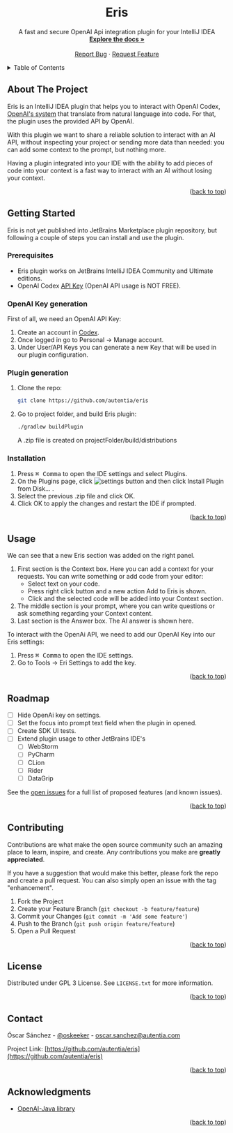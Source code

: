 <a name="readme-top"></a>
<br />
<div align="center">
<h1 align="center">Eris</h1>
  <p align="center">
    A fast and secure OpenAI Api integration plugin for your IntelliJ IDEA
    <br />
    <a href="https://github.com/autentia/eris"><strong>Explore the docs »</strong></a>
    <br />
    <br />
    <a href="https://github.com/autentia/eris/issues">Report Bug</a>
    ·
    <a href="https://github.com/autentia/eris/issues">Request Feature</a>
  </p>
</div>



<!-- TABLE OF CONTENTS -->
<details>
  <summary>Table of Contents</summary>
  <ol>
    <li>
      <a href="#about-the-project">About The Project</a>
    </li>
    <li>
      <a href="#getting-started">Getting Started</a>
      <ul>
        <li><a href="#prerequisites">Prerequisites</a></li>
        <li><a href="#installation">OpenAI Key generation</a></li>
        <li><a href="#installation">Plugin generation</a></li>
        <li><a href="#installation">Installation</a></li>
      </ul>
    </li>
    <li><a href="#usage">Usage</a></li>
    <li><a href="#roadmap">Roadmap</a></li>
    <li><a href="#contributing">Contributing</a></li>
    <li><a href="#license">License</a></li>
    <li><a href="#contact">Contact</a></li>
    <li><a href="#acknowledgments">Acknowledgments</a></li>
  </ol>
</details>



<!-- ABOUT THE PROJECT -->
## About The Project

Eris is an IntelliJ IDEA plugin that helps you to interact with OpenAI Codex,
[OpenAI's system](https://openai.com/blog/openai-codex) that translate from natural language into code.
For that, the plugin uses the provided API by OpenAI.

With this plugin we want to share a reliable solution to interact with an AI API, without inspecting your project or
sending more data than needed: you can add some context to the prompt, but nothing more.

Having a plugin integrated into your IDE with the ability to add pieces of code into your context is a fast way to interact with an AI without losing your context.



<p align="right">(<a href="#readme-top">back to top</a>)</p>


<!-- GETTING STARTED -->
## Getting Started

Eris is not yet published into JetBrains Marketplace plugin repository, but following a couple of steps you can install and use the plugin. 

### Prerequisites


* Eris plugin works on JetBrains IntelliJ IDEA Community and Ultimate editions.
* OpenAI Codex [API Key](https://openai.com/blog/openai-codex) (OpenAI API usage is NOT FREE).
### OpenAI Key generation
First of all, we need an OpenAI API Key:
1. Create an account in [Codex](https://openai.com/blog/openai-codex).
2. Once logged in go to Personal -> Manage account.
3. Under User/API Keys you can generate a new Key that will be used in our plugin configuration.

### Plugin generation


1. Clone the repo:
   ```sh
   git clone https://github.com/autentia/eris
   ```
2. Go to project folder, and build Eris plugin:
   ```sh
   ./gradlew buildPlugin 
   ```
   A .zip file is created on projectFolder/build/distributions
### Installation




1. Press <kbd data-test="keystroke" class="keystroke">⌘ Comma</kbd> to open the IDE settings and select Plugins.
2. On the Plugins page, click ![settings](https://resources.jetbrains.com/help/img/idea/2023.1/app.general.gearPlain_dark.svg) button and then click Install Plugin from Disk… .
3. Select the previous .zip file and click OK.
4. Click OK to apply the changes and restart the IDE if prompted.


<p align="right">(<a href="#readme-top">back to top</a>)</p>


<!-- USAGE EXAMPLES -->
## Usage

We can see that a new Eris section was added on the right panel.

1. First section is the Context box. Here you can add a context for your requests. You can write something or add code from your editor:
   * Select text on your code. 
   * Press right click button and a new action Add to Eris is shown.
   * Click and the selected code will be added into your Context section.
2. The middle section is your prompt, where you can write questions or ask something regarding your Context content.
3. Last section is the Answer box. The AI answer is shown here.

To interact with the OpenAi API, we need to add our OpenAI Key into our Eris settings:
1. Press <kbd data-test="keystroke" class="keystroke">⌘ Comma</kbd> to open the IDE settings.
2. Go to Tools -> Eri Settings to add the key.


<p align="right">(<a href="#readme-top">back to top</a>)</p>



<!-- ROADMAP -->
## Roadmap

- [ ] Hide OpenAi key on settings.
- [ ] Set the focus into prompt text field when the plugin in opened.
- [ ] Create SDK UI tests.
- [ ] Extend plugin usage to other JetBrains IDE's
    - [ ] WebStorm
    - [ ] PyCharm
    - [ ] CLion
    - [ ] Rider
    - [ ] DataGrip

See the [open issues](https://github.com/autentia/eris/issues) for a full list of proposed features (and known issues).

<p align="right">(<a href="#readme-top">back to top</a>)</p>



<!-- CONTRIBUTING -->
## Contributing

Contributions are what make the open source community such an amazing place to learn, inspire, and create. Any contributions you make are **greatly appreciated**.

If you have a suggestion that would make this better, please fork the repo and create a pull request. You can also simply open an issue with the tag "enhancement".

1. Fork the Project
2. Create your Feature Branch (`git checkout -b feature/feature`)
3. Commit your Changes (`git commit -m 'Add some feature'`)
4. Push to the Branch (`git push origin feature/feature`)
5. Open a Pull Request

<p align="right">(<a href="#readme-top">back to top</a>)</p>



<!-- LICENSE -->
## License

Distributed under GPL 3 License. See `LICENSE.txt` for more information.

<p align="right">(<a href="#readme-top">back to top</a>)</p>



<!-- CONTACT -->
## Contact

Óscar Sánchez - [@oskeeker](https://twitter.com/oskeeker) - oscar.sanchez@autentia.com

Project Link: [https://github.com/autentia/eris](https://github.com/autentia/eris)

<p align="right">(<a href="#readme-top">back to top</a>)</p>



<!-- ACKNOWLEDGMENTS -->
## Acknowledgments


* [OpenAI-Java library](https://github.com/TheoKanning/openai-java)

<p align="right">(<a href="#readme-top">back to top</a>)</p>
